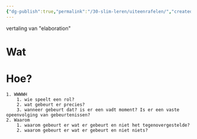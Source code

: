 ```yaml
---
{"dg-publish":true,"permalink":"/30-slim-leren/uiteenrafelen/","created":"2025-03-04T18:44:51.458+01:00","updated":"2025-03-21T19:48:34.283+01:00"}
---
```


vertaling van "elaboration"

# Wat

# Hoe?
	1. WWWWH
		1. wie speelt een rol?
		2. wat gebeurt er precies?
		3. wanneer gebeurt dat? is er een vadt moment? Is er een vaste opeenvolging van gebeurtenissen?
	2. Waarom
		1. waarom gebeurt er wat er gebeurt en niet het tegenovergestelde?
		2. waarom gebeurt er wat er gebeurt en niet niets?